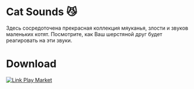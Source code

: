 # Cat Sounds :smirk_cat:
Здесь сосредоточена прекрасная коллекция мяуканья, злости и звуков маленьких котят. Посмотрите, как Ваш шерстяной друг будет реагировать на эти звуки.
# Download
[![Link Play Market](https://ibb.co/nkVRMDY)](https://play.google.com/store/apps/details?id=com.alexeyyuditsky.catsounds)